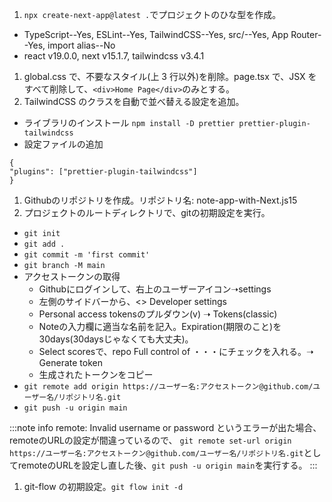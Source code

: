 1. `npx create-next-app@latest .`でプロジェクトのひな型を作成。

- TypeScript--Yes, ESLint--Yes, TailwindCSS--Yes, src/--Yes, App Router--Yes, import alias--No
- react v19.0.0, next v15.1.7, tailwindcss v3.4.1

1. global.css で、不要なスタイル(上 3 行以外)を削除。page.tsx で、JSX をすべて削除して、`<div>Home Page</div>`のみとする。
1. TailwindCSS のクラスを自動で並べ替える設定を追加。

- ライブラリのインストール `npm install -D prettier prettier-plugin-tailwindcss`
- 設定ファイルの追加

```:.prettierrc
{
"plugins": ["prettier-plugin-tailwindcss"]
}
```

1. Githubのリポジトリを作成。リポジトリ名: note-app-with-Next.js15
1. プロジェクトのルートディレクトリで、gitの初期設定を実行。

- `git init`
- `git add .`
- `git commit -m 'first commit'`
- `git branch -M main`
- アクセストークンの取得
  - Githubにログインして、右上のユーザーアイコン➝settings
  - 左側のサイドバーから、<> Developer settings
  - Personal access tokensのプルダウン(v) ➝ Tokens(classic)
  - Noteの入力欄に適当な名前を記入。Expiration(期限のこと)を30days(30daysじゃなくても大丈夫)。
  - Select scoresで、repo Full control of ・・・にチェックを入れる。➝ Generate token
  - 生成されたトークンをコピー
- `git remote add origin https://ユーザー名:アクセストークン@github.com/ユーザー名/リポジトリ名.git`
- `git push -u origin main`

:::note info
remote: Invalid username or password というエラーが出た場合、remoteのURLの設定が間違っているので、
`git remote set-url origin https://ユーザー名:アクセストークン@github.com/ユーザー名/リポジトリ名.git`としてremoteのURLを設定し直した後、`git push -u origin main`を実行する。
:::

1. git-flow の初期設定。`git flow init -d`
